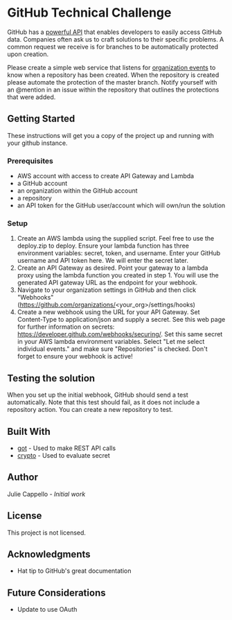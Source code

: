 
# GitHub Technical Challenge

GitHub has a [powerful API](https://developer.github.com/v3/) that enables developers to easily access GitHub data. Companies often ask us to craft solutions to their specific problems. A common request we receive is for branches to be automatically protected upon creation.

Please create a simple web service that listens for [organization events](https://developer.github.com/webhooks/#events) to know when a repository has been created. When the repository is created please automate the protection of the master branch. Notify yourself with an @mention in an issue within the repository that outlines the protections that were added.

## Getting Started

These instructions will get you a copy of the project up and running with your github instance.

### Prerequisites

* AWS account with access to create API Gateway and Lambda
* a GitHub account
* an organization within the GitHub account
* a repository
* an API token for the GitHub user/account which will own/run the solution


### Setup

1. Create an AWS lambda using the supplied script. Feel free to use the deploy.zip to deploy. Ensure your lambda function has three environment variables: secret, token, and username. Enter your GitHub username and API token here. We will enter the secret later.
2. Create an API Gateway as desired. Point your gateway to a lambda proxy using the lambda function you created in step 1. You will use the generated API gateway URL as the endpoint for your webhook.
3. Navigate to your organization settings in GitHub and then click "Webhooks" (https://github.com/organizations/<your_org>/settings/hooks)
4. Create a new webhook using the URL for your API Gateway. Set Content-Type to application/json and supply a secret. See this web page for further information on secrets: https://developer.github.com/webhooks/securing/. Set this same secret in your AWS lambda environment variables. Select "Let me select individual events." and make sure "Repositories" is checked. Don't forget to ensure your webhook is active!


## Testing the solution

When you set up the initial webhook, GitHub should send a test automatically. Note that this test should fail, as it does not include a repository action. You can create a new repository to test.


## Built With

* [got](https://www.npmjs.com/package/got) - Used to make REST API calls
* [crypto](https://nodejs.org/api/crypto.html) - Used to evaluate secret


## Author

Julie Cappello - *Initial work*

## License

This project is not licensed.

## Acknowledgments

* Hat tip to GitHub's great documentation

## Future Considerations

* Update to use OAuth
